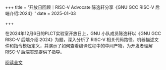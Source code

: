 +++
title = '开放日回顾｜RISC-V Advocate 陈逸轩分享《GNU GCC RISC-V 后端介绍:2024》'
date = 2025-01-03

+++

在2024年12月6日的PLCT实验室开放日上，GNU 小队成员陈逸轩以《GNU GCC RISC-V 后端介绍:2024》为题，深入分析了 RISC-V 相关代码路径、机器描述文件和指令模板定义，并演示了如何查看编译过程中的中间产物，为开发者理解 RISC-V 后端实现提供了指导。

[阅读全文](https://mp.weixin.qq.com/s/5v8S4YEVTynAB_yVDrT7-w)